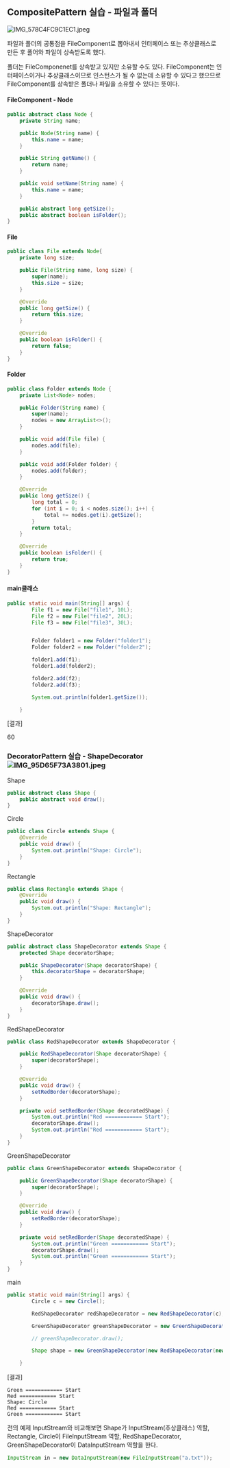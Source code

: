 ## CompositePattern 실습 - 파일과 폴더

![IMG_578C4FC9C1EC1.jpeg](assets/IMG_578C4FC9C1EC-1.jpeg)

파일과 폴더의 공통점을 FileComponent로 뽑아내서 인터페이스 또는 추상클래스로 만든 후 폴어와 파일이 상속받도록 했다.

폴더는 FileComponenet를 상속받고 있지만 소유할 수도 있다. FileComponent는 인터페이스이거나 추상클래스이므로 인스턴스가 될 수 없는데 소유할 수 있다고 했으므로 FileComponent를 상속받은 폴더나 파일을 소유할 수 있다는 뜻이다.

#### FileComponent - Node

```java
public abstract class Node {
    private String name;

    public Node(String name) {
        this.name = name;
    }

    public String getName() {
        return name;
    }

    public void setName(String name) {
        this.name = name;
    }

    public abstract long getSize();
    public abstract boolean isFolder();
}

```

#### File

```java
public class File extends Node{
    private long size;

    public File(String name, long size) {
        super(name);
        this.size = size;
    }

    @Override
    public long getSize() {
        return this.size;
    }

    @Override
    public boolean isFolder() {
        return false;
    }
}

```

#### Folder

```java
public class Folder extends Node {
    private List<Node> nodes;

    public Folder(String name) {
        super(name);
        nodes = new ArrayList<>();
    }

    public void add(File file) {
        nodes.add(file);
    }

    public void add(Folder folder) {
        nodes.add(folder);
    }

    @Override
    public long getSize() {
        long total = 0;
        for (int i = 0; i < nodes.size(); i++) {
            total += nodes.get(i).getSize();
        }
        return total;
    }

    @Override
    public boolean isFolder() {
        return true;
    }
}

```

#### main클래스

```java
public static void main(String[] args) {
        File f1 = new File("file1", 10L);
        File f2 = new File("file2", 20L);
        File f3 = new File("file3", 30L);


        Folder folder1 = new Folder("folder1");
        Folder folder2 = new Folder("folder2");

        folder1.add(f1);
        folder1.add(folder2);

        folder2.add(f2);
        folder2.add(f3);

        System.out.println(folder1.getSize());

    }
```

[결과]

60

### DecoratorPattern 실습 - ShapeDecorator![IMG_95D65F73A3801.jpeg](assets/IMG_95D65F73A380-1.jpeg)


Shape

```java
public abstract class Shape {
    public abstract void draw();
}
```


Circle

```java
public class Circle extends Shape {
    @Override
    public void draw() {
        System.out.println("Shape: Circle");
    }
}
```


Rectangle

```java
public class Rectangle extends Shape {
    @Override
    public void draw() {
        System.out.println("Shape: Rectangle");
    }
}
```


ShapeDecorator

```java
public abstract class ShapeDecorator extends Shape {
    protected Shape decoratorShape;

    public ShapeDecorator(Shape decoratorShape) {
        this.decoratorShape = decoratorShape;
    }

    @Override
    public void draw() {
        decoratorShape.draw();
    }
}
```


RedShapeDecorator

```java
public class RedShapeDecorator extends ShapeDecorator {

    public RedShapeDecorator(Shape decoratorShape) {
        super(decoratorShape);
    }

    @Override
    public void draw() {
        setRedBorder(decoratorShape);
    }

    private void setRedBorder(Shape decoratedShape) {
        System.out.println("Red ============ Start");
        decoratorShape.draw();
        System.out.println("Red ============ Start");
    }
}
```


GreenShapeDecorator

```java
public class GreenShapeDecorator extends ShapeDecorator {

    public GreenShapeDecorator(Shape decoratorShape) {
        super(decoratorShape);
    }

    @Override
    public void draw() {
        setRedBorder(decoratorShape);
    }

    private void setRedBorder(Shape decoratedShape) {
        System.out.println("Green ============ Start");
        decoratorShape.draw();
        System.out.println("Green ============ Start");
    }
}
```


main

```java
public static void main(String[] args) {
        Circle c = new Circle();

        RedShapeDecorator redShapeDecorator = new RedShapeDecorator(c);

        GreenShapeDecorator greenShapeDecorator = new GreenShapeDecorator(redShapeDecorator);

        // greenShapeDecorator.draw();

        Shape shape = new GreenShapeDecorator(new RedShapeDecorator(new Rectangle()));

    }
```


[결과]

```
Green ============ Start
Red ============ Start
Shape: Circle
Red ============ Start
Green ============ Start
```



전의 예제 InputStream와 비교해보면 Shape가 InputStream(추상클래스) 역할, Rectangle, Circle이 FileInputStream 역할, RedShapeDecorator, GreenShapeDecorator이 DataInputStream 역할을 한다.

```java
InputStream in = new DataInputStream(new FileInputStream("a.txt"));
```
